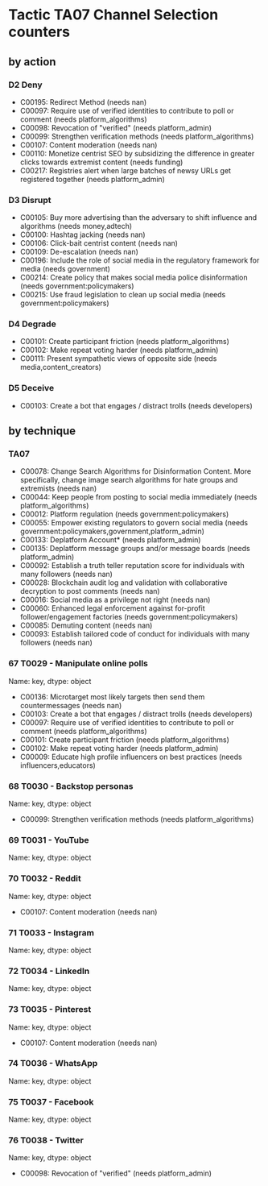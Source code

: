 # Tactic TA07 Channel Selection counters

## by action


### D2 Deny
* C00195: Redirect Method (needs nan)
* C00097: Require use of verified identities to contribute to poll or comment (needs platform_algorithms)
* C00098: Revocation of "verified" (needs platform_admin)
* C00099: Strengthen verification methods (needs platform_algorithms)
* C00107: Content moderation (needs nan)
* C00110: Monetize centrist SEO by subsidizing the difference in greater clicks towards extremist content (needs funding)
* C00217: Registries alert when large batches of newsy URLs get registered together (needs platform_admin)

### D3 Disrupt
* C00105: Buy more advertising than the adversary to shift influence and algorithms (needs money,adtech)
* C00100: Hashtag jacking (needs nan)
* C00106: Click-bait centrist content (needs nan)
* C00109: De-escalation (needs nan)
* C00196: Include the role of social media in the regulatory framework for media (needs government)
* C00214: Create policy that makes social media police disinformation (needs government:policymakers)
* C00215: Use fraud legislation to clean up social media (needs government:policymakers)

### D4 Degrade
* C00101: Create participant friction (needs platform_algorithms)
* C00102: Make repeat voting harder (needs platform_admin)
* C00111: Present sympathetic views of opposite side (needs media,content_creators)

### D5 Deceive
* C00103: Create a bot that engages / distract trolls (needs developers)

## by technique


### TA07
* C00078: Change Search Algorithms for Disinformation Content. More specifically, change image search algorithms for hate groups and extremists (needs nan)
* C00044: Keep people from posting to social media immediately (needs platform_algorithms)
* C00012: Platform regulation (needs government:policymakers)
* C00055: Empower existing regulators to govern social media (needs government:policymakers,government,platform_admin)
* C00133: Deplatform Account* (needs platform_admin)
* C00135: Deplatform message groups and/or message boards (needs platform_admin)
* C00092: Establish a truth teller reputation score for individuals with many followers (needs nan)
* C00028: Blockchain audit log and validation with collaborative decryption to post comments (needs nan)
* C00016: Social media as a privilege not right (needs nan)
* C00060: Enhanced legal enforcement against for-profit follower/engagement factories (needs government:policymakers)
* C00085: Demuting content (needs nan)
* C00093: Establish tailored code of conduct for individuals with many followers (needs nan)

### 67    T0029 - Manipulate online polls
Name: key, dtype: object
* C00136: Microtarget most likely targets then send them countermessages (needs nan)
* C00103: Create a bot that engages / distract trolls (needs developers)
* C00097: Require use of verified identities to contribute to poll or comment (needs platform_algorithms)
* C00101: Create participant friction (needs platform_algorithms)
* C00102: Make repeat voting harder (needs platform_admin)
* C00009: Educate high profile influencers on best practices (needs influencers,educators)

### 68    T0030 - Backstop personas
Name: key, dtype: object
* C00099: Strengthen verification methods (needs platform_algorithms)

### 69    T0031 - YouTube
Name: key, dtype: object

### 70    T0032 - Reddit
Name: key, dtype: object
* C00107: Content moderation (needs nan)

### 71    T0033 - Instagram
Name: key, dtype: object

### 72    T0034 - LinkedIn
Name: key, dtype: object

### 73    T0035 - Pinterest
Name: key, dtype: object
* C00107: Content moderation (needs nan)

### 74    T0036 - WhatsApp
Name: key, dtype: object

### 75    T0037 - Facebook
Name: key, dtype: object

### 76    T0038 - Twitter
Name: key, dtype: object
* C00098: Revocation of "verified" (needs platform_admin)
